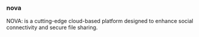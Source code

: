 ### nova
NOVA:  is a cutting-edge cloud-based platform designed to enhance social connectivity and secure file sharing. 
